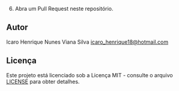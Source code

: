 

6. Abra um Pull Request neste repositório.

## Autor

Icaro Henrique Nunes Viana Silva
icaro_henrique18@hotmail.com

## Licença

Este projeto está licenciado sob a Licença MIT - consulte o arquivo [LICENSE](LICENSE) para obter detalhes.
